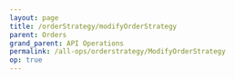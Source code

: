 ```yaml
---
layout: page
title: /orderStrategy/modifyOrderStrategy
parent: Orders
grand_parent: API Operations
permalink: /all-ops/orderstrategy/ModifyOrderStrategy
op: true
---
```


<script>
    window.addEventListener('load', () => {
        const TDV = Symbol.for('tdv-docs');
        window[TDV].defineTryit({
            name: 'modifyOrderStrategy',
            endpoint: '/orderStrategy/modifyOrderStrategy',
            method: 'POST',
            params: {
                orderStrategyId: 0,
                command: "{\"\":\"\"}",
                customTag50: 'custom_label'
            }
        });
        window[TDV].buildCallouts(window[TDV].buildCallouts.defaultAuthWarning);
    });
</script>